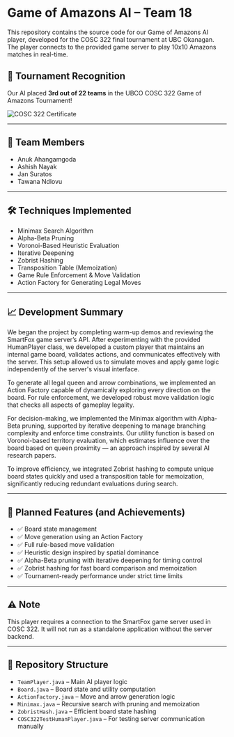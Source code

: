 # Game of Amazons AI – Team 18

This repository contains the source code for our Game of Amazons AI player, developed for the COSC 322 final tournament at UBC Okanagan. The player connects to the provided game server to play 10x10 Amazons matches in real-time.

## 🏅 Tournament Recognition

Our AI placed **3rd out of 22 teams** in the UBCO COSC 322 Game of Amazons Tournament!

![COSC 322 Certificate](cosc-322-certificate.png)


---

## 👥 Team Members
- Anuk Ahangamgoda  
- Ashish Nayak  
- Jan Suratos  
- Tawana Ndlovu  

---

## 🛠 Techniques Implemented
- Minimax Search Algorithm  
- Alpha-Beta Pruning  
- Voronoi-Based Heuristic Evaluation  
- Iterative Deepening  
- Zobrist Hashing  
- Transposition Table (Memoization)  
- Game Rule Enforcement & Move Validation  
- Action Factory for Generating Legal Moves  

---

## 📈 Development Summary

We began the project by completing warm-up demos and reviewing the SmartFox game server’s API. After experimenting with the provided HumanPlayer class, we developed a custom player that maintains an internal game board, validates actions, and communicates effectively with the server. This setup allowed us to simulate moves and apply game logic independently of the server's visual interface.

To generate all legal queen and arrow combinations, we implemented an Action Factory capable of dynamically exploring every direction on the board. For rule enforcement, we developed robust move validation logic that checks all aspects of gameplay legality.

For decision-making, we implemented the Minimax algorithm with Alpha-Beta pruning, supported by iterative deepening to manage branching complexity and enforce time constraints. Our utility function is based on Voronoi-based territory evaluation, which estimates influence over the board based on queen proximity — an approach inspired by several AI research papers.

To improve efficiency, we integrated Zobrist hashing to compute unique board states quickly and used a transposition table for memoization, significantly reducing redundant evaluations during search.

---

## 📅 Planned Features (and Achievements)
- ✅ Board state management  
- ✅ Move generation using an Action Factory  
- ✅ Full rule-based move validation  
- ✅ Heuristic design inspired by spatial dominance  
- ✅ Alpha-Beta pruning with iterative deepening for timing control  
- ✅ Zobrist hashing for fast board comparison and memoization  
- ✅ Tournament-ready performance under strict time limits  

---

## ⚠️ Note
This player requires a connection to the SmartFox game server used in COSC 322. It will not run as a standalone application without the server backend.

---

## 📂 Repository Structure
- `TeamPlayer.java` – Main AI player logic  
- `Board.java` – Board state and utility computation  
- `ActionFactory.java` – Move and arrow generation logic  
- `Minimax.java` – Recursive search with pruning and memoization  
- `ZobristHash.java` – Efficient board state hashing  
- `COSC322TestHumanPlayer.java` – For testing server communication manually  

